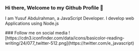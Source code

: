 ### Hi there, Welcome to my Github Profile 👋
<p>I am Yusuf Abdulrahman, a JavaScript Developer. I develop web Applications using Node.js</p>
### Follow me on social media
![https://cdn3.iconfinder.com/data/icons/basicolor-reading-writing/24/077_twitter-512.png](https://twitter.com/e_javascript)
<!--
**devYusuf/devYusuf** is a ✨ _special_ ✨ repository because its `README.md` (this file) appears on your GitHub profile.

Here are some ideas to get you started:

- 🔭 I’m currently working on ...
- 🌱 I’m currently learning ...
- 👯 I’m looking to collaborate on ...
- 🤔 I’m looking for help with ...
- 💬 Ask me about ...
- 📫 How to reach me: ...
- 😄 Pronouns: ...
- ⚡ Fun fact: ...
-->

